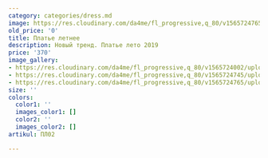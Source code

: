 ```yaml
---
category: categories/dress.md
image: https://res.cloudinary.com/da4me/fl_progressive,q_80/v1565724765/uploads/IMG_3959_gardiu.jpg
old_price: '0'
title: Платье летнее
description: Новый тренд. Платье лето 2019
price: '370'
image_gallery:
- https://res.cloudinary.com/da4me/fl_progressive,q_80/v1565724002/uploads/%D0%91%D0%B5%D0%B7-%D0%B8%D0%BC%D0%B5%D0%BD%D0%B8-4_npayab.jpg
- https://res.cloudinary.com/da4me/fl_progressive,q_80/v1565724745/uploads/IMG_3447_cga75u.jpg
- https://res.cloudinary.com/da4me/fl_progressive,q_80/v1565724765/uploads/IMG_3959_gardiu.jpg
size: ''
colors:
  color1: ''
  images_color1: []
  color2: ''
  images_color2: []
artikul: ПЛ02

---
```

